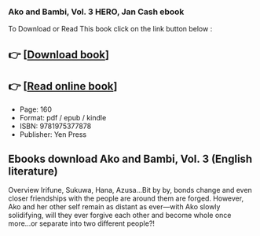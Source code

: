 ### Ako and Bambi, Vol. 3 HERO, Jan Cash ebook

To Download or Read This book click on the link button below :

## 👉  [**[Download book](http://filesbooks.info/download.php?group=book&from=github.com&id=719366&lnk=1064 "Download book")**]

## 👉  [**[Read online book](http://filesbooks.info/download.php?group=book&from=github.com&id=719366&lnk=1064 "Read online book")**]


* Page: 160
* Format: pdf / epub / kindle
* ISBN: 9781975377878
* Publisher: Yen Press



## Ebooks download Ako and Bambi, Vol. 3 (English literature)


Overview
Irifune, Sukuwa, Hana, Azusa...Bit by by, bonds change and even closer friendships with the people are around them are forged. However, Ako and her other self remain as distant as ever—with Ako slowly solidifying, will they ever forgive each other and become whole once more...or separate into two different people?!




